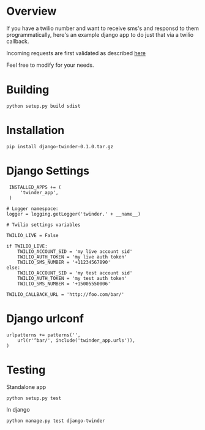 Overview
========

If you have a twilio number and want to receive sms's and responsd to them
programmatically, here's an example django app to do just that via a twilio
callback.

Incoming requests are first validated as described [here](https://www.twilio.com/docs/security)

Feel free to modify for your needs.


Building
========

    python setup.py build sdist


Installation
============

    pip install django-twinder-0.1.0.tar.gz


Django Settings
===============

     INSTALLED_APPS += (
         'twinder_app',
     )

    # Logger namespace:
    logger = logging.getLogger('twinder.' + __name__)

    # Twilio settings variables

    TWILIO_LIVE = False

    if TWILIO_LIVE:
        TWILIO_ACCOUNT_SID = 'my live account sid'
        TWILIO_AUTH_TOKEN = 'my live auth token'
        TWILIO_SMS_NUMBER = '+11234567890'
    else:
        TWILIO_ACCOUNT_SID = 'my test account sid'
        TWILIO_AUTH_TOKEN = 'my test auth token'
        TWILIO_SMS_NUMBER = '+15005550006'

    TWILIO_CALLBACK_URL = 'http://foo.com/bar/'


Django urlconf
==============

    urlpatterns += patterns('',
        url(r'^bar/', include('twinder_app.urls')),
    )


Testing
=======

Standalone app

    python setup.py test

In django

    python manage.py test django-twinder
